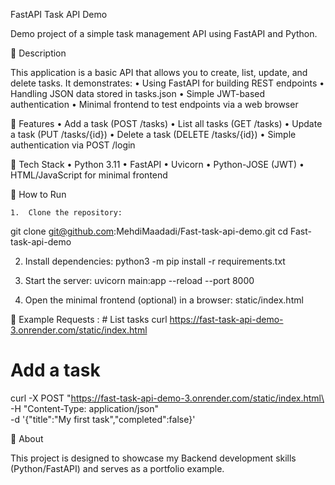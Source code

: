 FastAPI Task API Demo

Demo project of a simple task management API using FastAPI and Python.

🔹 Description

This application is a basic API that allows you to create, list, update, and delete tasks.
It demonstrates:
	•	Using FastAPI for building REST endpoints
	•	Handling JSON data stored in tasks.json
	•	Simple JWT-based authentication
	•	Minimal frontend to test endpoints via a web browser

🔹 Features
	•	Add a task (POST /tasks)
	•	List all tasks (GET /tasks)
	•	Update a task (PUT /tasks/{id})
	•	Delete a task (DELETE /tasks/{id})
	•	Simple authentication via POST /login

🔹 Tech Stack
	•	Python 3.11
	•	FastAPI
	•	Uvicorn
	•	Python-JOSE (JWT)
	•	HTML/JavaScript for minimal frontend

  🔹 How to Run
  
	1.	Clone the repository:
  git clone git@github.com:MehdiMaadadi/Fast-task-api-demo.git
cd Fast-task-api-demo

2.	Install dependencies:
python3 -m pip install -r requirements.txt


3.	Start the server:
uvicorn main:app --reload --port 8000

4.	Open the minimal frontend (optional) in a browser:
static/index.html


🔹 Example Requests : 
    # List tasks
curl https://fast-task-api-demo-3.onrender.com/static/index.html

# Add a task
curl -X POST "https://fast-task-api-demo-3.onrender.com/static/index.html\
     -H "Content-Type: application/json" \
     -d '{"title":"My first task","completed":false}'

🔹 About

This project is designed to showcase my Backend development skills (Python/FastAPI) and serves as a portfolio example.


